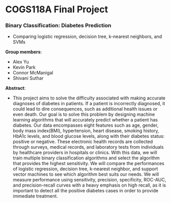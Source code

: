# COGS118A Final Project

### Binary Classification: Diabetes Prediction
- Comparing logistic regression, decision tree, k-nearest neighbors, and SVMs

**Group members**:

- Alex Yu
- Kevin Park
- Connor McManigal
- Shivani Suthar

**Abstract**:

- This project aims to solve the difficulty associated with making accurate diagnoses of diabetes in patients. If a patient is incorrectly diagnosed, it could lead to dire consequences, such as additional health issues or even death. Our goal is to solve this problem by designing machine learning algorithms that will accurately predict whether a patient has diabetes. Our data encompasses eight features such as age, gender, body mass index(BMI), hypertension, heart disease, smoking history, HbA1c levels, and blood glucose levels, along with their diabetes status: positive or negative. These electronic health records are collected through surveys, medical records, and laboratory tests from individuals by healthcare providers in hospitals or clinics. With this data, we will train multiple binary classification algorithms and select the algorithm that provides the highest sensitivity. We will compare the performances of logistic regression, decision tree, k-nearest neighbor, and support vector machines to see which algorithm best suits our needs. We will measure performance using sensitivity, precision, specificity, ROC-AUC, and precision-recall curves with a heavy emphasis on high recall, as it is important to detect all the positive diabetes cases in order to provide immediate treatment.
